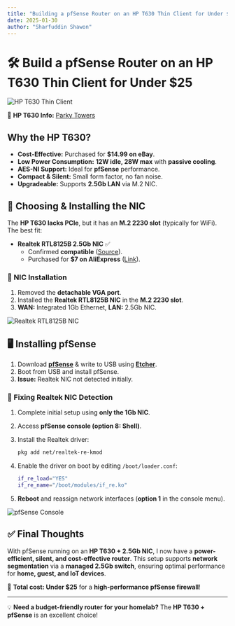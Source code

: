 ```yaml
---
title: "Building a pfSense Router on an HP T630 Thin Client for Under $25"
date: 2025-01-30
author: "Sharfuddin Shawon"
---
```


# 🛠️ Build a pfSense Router on an HP T630 Thin Client for Under $25  

![HP T630 Thin Client](img/hp-t630.png)  

🔗 **HP T630 Info:** [Parky Towers](https://www.parkytowers.me.uk/thin/hp/t630/)  

## Why the HP T630?  

- **Cost-Effective:** Purchased for **$14.99 on eBay**.  
- **Low Power Consumption:** **12W idle, 28W max** with **passive cooling**.  
- **AES-NI Support:** Ideal for **pfSense** performance.  
- **Compact & Silent:** Small form factor, no fan noise.  
- **Upgradeable:** Supports **2.5Gb LAN** via M.2 NIC.  

## 🔌 Choosing & Installing the NIC  

The **HP T630 lacks PCIe**, but it has an **M.2 2230 slot** (typically for WiFi). The best fit:  

- **Realtek RTL8125B 2.5Gb NIC** ✅  
  - Confirmed **compatible** ([Source](https://www.miccet.nl/2023/01/11/extra-nic-on-the-hp-thin-client-t630/)).  
  - Purchased for **$7 on AliExpress** ([Link](https://www.aliexpress.us/item/3256804497025928.html)).  

### 🔧 NIC Installation  

1. Removed the **detachable VGA port**.  
2. Installed the **Realtek RTL8125B NIC** in the **M.2 2230 slot**.  
3. **WAN:** Integrated 1Gb Ethernet, **LAN:** 2.5Gb NIC.  

![Realtek RTL8125B NIC](img/rtl8125b.jpeg)  

## 🖥️ Installing pfSense  

1. Download **[pfSense](https://www.pfsense.org/download/)** & write to USB using **[Etcher](https://etcher.balena.io/)**.  
2. Boot from USB and install pfSense.  
3. **Issue:** Realtek NIC not detected initially.  

### 🔹 Fixing Realtek NIC Detection  

1. Complete initial setup using **only the 1Gb NIC**.  
2. Access **pfSense console (option 8: Shell)**.  
3. Install the Realtek driver:  

   ```sh
   pkg add net/realtek-re-kmod
   ```  

4. Enable the driver on boot by editing `/boot/loader.conf`:  

   ```sh
   if_re_load="YES"
   if_re_name="/boot/modules/if_re.ko"
   ```  

5. **Reboot** and reassign network interfaces (**option 1** in the console menu).  

![pfSense Console](img/pfsense-console.png)  

## ✅ Final Thoughts  

With pfSense running on an **HP T630 + 2.5Gb NIC**, I now have a **power-efficient, silent, and cost-effective router**. This setup supports **network segmentation** via a **managed 2.5Gb switch**, ensuring optimal performance for **home, guest, and IoT devices**.  

🚀 **Total cost: Under $25** for a **high-performance pfSense firewall**!  

---  

💡 **Need a budget-friendly router for your homelab?** The **HP T630 + pfSense** is an excellent choice!  
